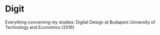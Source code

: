 # Digit
Everything concerning my studies: Digital Design at Budapest University of Technology and Economics (2016)
